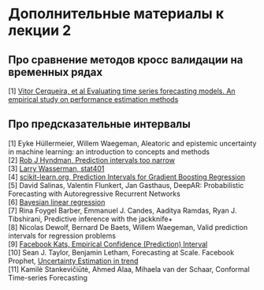 # Дополнительные материалы к лекции 2


## Про сравнение методов кросс валидации на временных рядах

[1] [Vitor Cerqueira, et al Evaluating time series forecasting models. An empirical study on performance estimation methods](https://arxiv.org/pdf/1905.11744)
## Про предсказательные интервалы
[1] Eyke Hüllermeier, Willem Waegeman, Aleatoric and epistemic uncertainty in machine learning:
an introduction to concepts and methods  
[2] [Rob J Hyndman, Prediction intervals too narrow](https://robjhyndman.com/hyndsight/narrow-pi/)  
[3] [Larry Wasserman, stat401](https://www.stat.cmu.edu/~larry/=stat401/)  
[4] [scikit-learn.org, Prediction Intervals for Gradient Boosting Regression](https://scikit-learn.org/stable/auto_examples/ensemble/plot_gradient_boosting_quantile.html)  
[5] David Salinas, Valentin Flunkert, Jan Gasthaus, DeepAR: Probabilistic Forecasting with
Autoregressive Recurrent Networks  
[6] [Bayesian linear regression](https://en.wikipedia.org/wiki/Bayesian_linear_regression)  
[7] Rina Foygel Barber, Emmanuel J. Candes, Aaditya Ramdas, Ryan J. Tibshirani, Predictive inference with the jackknife+  
[8] Nicolas Dewolf, Bernard De Baets, Willem Waegeman, Valid prediction intervals for regression problems  
[9] [Facebook Kats, Empirical Confidence (Prediction) Interval](https://github.com/facebookresearch/Kats/blob/622dca5a661ba5e1815e0414a2365cfe1f1736d4/kats/utils/emp_confidence_int.py)  
[10] Sean J. Taylor, Benjamin Letham, Forecasting at Scale. Facebook Prophet, [Uncertainty Estimation in trend](https://github.com/facebook/prophet/blob/84132a29eb8c54976033128965a8d6426831aa4c/python/prophet/forecaster.py#L1485)  
[11] Kamilė Stankevičiūtė, Ahmed Alaa, Mihaela van der Schaar, Conformal Time-series Forecasting
